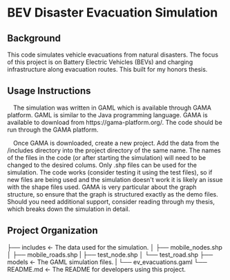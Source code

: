 # BEV Disaster Evacuation Simulation

## Background
This code simulates vehicle evacuations from natural disasters. The focus of this project is on Battery Electric Vehicles (BEVs) and charging infrastructure 
along evacuation routes. This built for my honors thesis.

## Usage Instructions
<p>&emsp;The simulation was written in GAML which is available through GAMA platform. GAML is similar to the Java programming language. 
GAMA is available to download from https://gama-platform.org/. The code should be run through the GAMA platform. </p>

<p>&emsp;Once GAMA is downloaded, create a new project. Add the data from the /includes directory into the project directory of the same name. The names of the 
files in the code (or after starting the simulation) will need to be changed to the desired colums. Only .shp files can be used for the simulation. The code 
works (consider testing it using the test files), so if new files are being used and the simulation doesn't work it is likely an issue with the shape files used. 
GAMA is very particular about the graph structure, so ensure that the graph is structured exactly as the demo files. Should you need additional support, consider 
reading through my thesis, which breaks down the simulation in detail.</p>

## Project Organization

  ├── includes                  <- The data used for the simulation.
  │   ├── mobile_nodes.shp
  │   ├── mobile_roads.shp
  |   ├── test_node.shp
  │   └── test_road.shp
  ├── models                    <- The GAML simulation files.
  |   └── ev_evacuations.gaml
  └── README.md                 <- The README for developers using this project.
